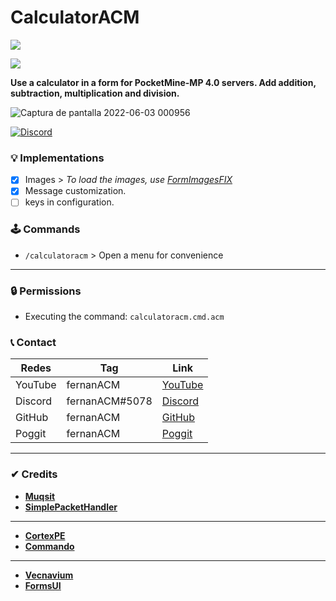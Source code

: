 # CalculatorACM
[![](https://poggit.pmmp.io/shield.state/CalculatorACM)](https://poggit.pmmp.io/p/CalculatorACM)

[![](https://poggit.pmmp.io/shield.api/CalculatorACM)](https://poggit.pmmp.io/p/CalculatorACM)

**Use a calculator in a form for PocketMine-MP 4.0 servers. Add addition, subtraction, multiplication and division.**

![Captura de pantalla 2022-06-03 000956](https://user-images.githubusercontent.com/83558341/171791322-e38ab982-1132-4c49-bf6c-b06be4ff212b.png)

<a href="https://discord.gg/YyE9XFckqb"><img src="https://img.shields.io/discord/837701868649709568?label=discord&color=7289DA&logo=discord" alt="Discord" /></a>

### 💡 Implementations
* [x] Images > *To load the images, use [FormImagesFIX](https://poggit.pmmp.io/r/146450/FormImagesFix_dev-14.phar)*
* [x] Message customization.
* [ ] keys in configuration.

### 🕹 Commands
- ```/calculatoracm``` > Open a menu for convenience
---

### 🔒 Permissions

- Executing the command: ```calculatoracm.cmd.acm```

### 📞 Contact 

| Redes | Tag | Link |
|-------|-------------|------|
| YouTube | fernanACM | [YouTube](https://www.youtube.com/channel/UC-M5iTrCItYQBg5GMuX5ySw) | 
| Discord | fernanACM#5078 | [Discord](https://discord.gg/YyE9XFckqb) |
| GitHub | fernanACM | [GitHub](https://github.com/fernanACM)
| Poggit | fernanACM | [Poggit](https://poggit.pmmp.io/ci/fernanACM)
****

### ✔ Credits
* **[Muqsit](https://github.com/Muqsit)**
* **[SimplePacketHandler](https://github.com/Muqsit/SimplePacketHandler)**
---
* **[CortexPE](https://github.com/CortexPE)**
* **[Commando](https://github.com/CortexPE/Commando/tree/master/)**
---
* **[Vecnavium](https://github.com/Vecnavium)**
* **[FormsUI](https://github.com/Vecnavium/FormsUI/tree/master/)**
